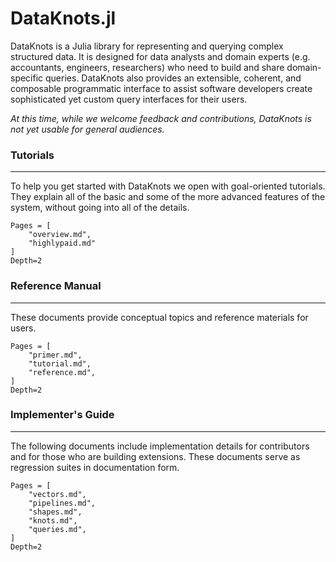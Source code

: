 # DataKnots.jl

DataKnots is a Julia library for representing and querying
complex structured data. It is designed for data analysts and
domain experts (e.g. accountants, engineers, researchers) who
need to build and share domain-specific queries. DataKnots
also provides an extensible, coherent, and composable
programmatic interface to assist software developers create
sophisticated yet custom query interfaces for their users.

*At this time, while we welcome feedback and contributions,
DataKnots is not yet usable for general audiences.*

### Tutorials
---

To help you get started with DataKnots we open with
goal-oriented tutorials. They explain all of the basic and
some of the more advanced features of the system, without
going into all of the details.

```@contents
Pages = [
    "overview.md",
    "highlypaid.md"
]
Depth=2
```

### Reference Manual
---

These documents provide conceptual topics and reference
materials for users.

```@contents
Pages = [
    "primer.md",
    "tutorial.md",
    "reference.md",
]
Depth=2
```

### Implementer's Guide
---

The following documents include implementation details for
contributors and for those who are building extensions. These
documents serve as regression suites in documentation form.

```@contents
Pages = [
    "vectors.md",
    "pipelines.md",
    "shapes.md",
    "knots.md",
    "queries.md",
]
Depth=2
```
